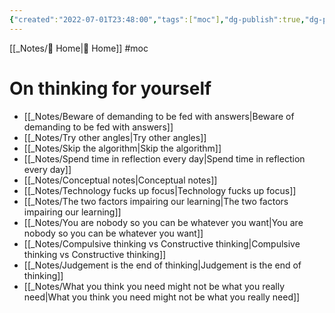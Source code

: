 ```yaml
---
{"created":"2022-07-01T23:48:00","tags":["moc"],"dg-publish":true,"dg-path":"Thinking for yourself MoC.md","permalink":"/thinking-for-yourself-mo-c/","dgPassFrontmatter":true,"updated":"2024-12-21T16:50:13.821+01:00"}
---
```


[[_Notes/ Home\| Home]] #moc 
# On thinking for yourself
- [[_Notes/Beware of demanding to be fed with answers\|Beware of demanding to be fed with answers]]
- [[_Notes/Try other angles\|Try other angles]]
- [[_Notes/Skip the algorithm\|Skip the algorithm]]
- [[_Notes/Spend time in reflection every day\|Spend time in reflection every day]]
- [[_Notes/Conceptual notes\|Conceptual notes]]
- [[_Notes/Technology fucks up focus\|Technology fucks up focus]]
- [[_Notes/The two factors impairing our learning\|The two factors impairing our learning]]
- [[_Notes/You are nobody so you can be whatever you want\|You are nobody so you can be whatever you want]]
- [[_Notes/Compulsive thinking vs Constructive thinking\|Compulsive thinking vs Constructive thinking]]
- [[_Notes/Judgement is the end of thinking\|Judgement is the end of thinking]]
- [[_Notes/What you think you need might not be what you really need\|What you think you need might not be what you really need]]